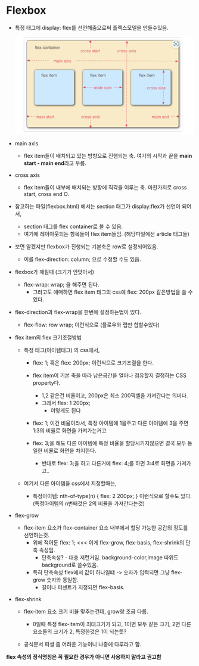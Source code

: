 # Flexbox

- 특정 태그에 display: flex를 선언해줌으로써 플렉스모델을 만들수있음.

  ![image-20220905170706950](Flexbox.assets/image-20220905170706950.png)

- main axis
  - flex item들이 배치되고 있는 방향으로 진행되는 축. 여기의 시작과 끝을 **main start - main end**라고 부름.
- cross axis
  - flex item들이 내부에 배치되는 방향에 직각을 이루는 축. 마찬가지로 cross start, cross end  O.

- 참고하는 파일(flexbox.html) 에서는 section 태그가 display:flex가 선언이 되어서, 
  - section 태그를 flex container로 볼 수 있음. 
  - 여기에 레이아웃되는 항목들이 flex item들임. (해당파일에선 article 태그들)



- 보면 알겠지만 flexbox가 진행되는 기본축은 row로 설정되어있음.
  - 이를 flex-direction: column; 으로 수정할 수도 있음.



- flexbox가 깨질때 (크기가 안맞아서)
  - flex-wrap: wrap; 을 해주면 된다.
    - 그러고도 애매하면 flex item 태그의 css에 flex: 200px 같은방법을 쓸 수 있다.



- flex-direction과 flex-wrap을 한번에 설정하는법이 있다.
  - flex-flow: row wrap; 이런식으로 (플로우와 랩만 합할수있다)



- flex item의 flex 크기조절방법

  - 특정 태그(아이템태그) 의 css에서,

    - flex: 1; 혹은 flex: 200px; 이런식으로 크기조절을 한다.
    - flex item이 기본 축을 따라 남은공간을 얼마나 점유할지 결정하는 CSS property다.
      - 1,2 같은건 비율이고, 200px은 최소 200픽셀을 가져간다는 의미다.
      - 그래서 flex: 1 200px; 
        - 이렇게도 된다

    - flex: 1; 이건 비율이라서, 특정 아이템에 1을주고 다른 아이템에 3을 주면 1:3의 비율로 화면을 가져가는거고
    - flex: 3;을 해도 다른 아이템에 특정 비율을 할당시키지않으면 결국 모두 동일한 비율로 화면을 차지한다.
      - 반대로 flex: 3;을 하고 다른거에 flex: 4;를 하면 3:4로 화면을 가져가고..

  - 여기서 다른 아이템을 css에서 지정할때는,

    - 특정아이템: nth-of-type(n) { flex: 2 200px; } 이런식으로 할수도 있다. (특정아이템의 n번째것은 2의 비율을 가져간다는것)

  



- flex-grow
  - flex-item 요소가 flex-container 요소 내부에서 할당 가능한 공간의 정도를 선언하는것.
    - 위에 적어둔 flex: 1; <<< 이게 flex-grow, flex-basis, flex-shrink의 단축 속성임.
      - 단축속성? - 대충 저런거임. background-color,image 따위도 background로 쓸수있음.
    - 특히 단축속성 flex에서 값이 하나일떄 -> 숫자가 입력되면 그냥 flex-grow 숫자와 동일함.
      - 길이나 퍼센트가 지정되면 flex-basis.

- flex-shrink

  - flex-item 요소 크기 비율 맞추는건데, grow랑 조금 다름.
    - 0일때 특정 flex-item이 최대크기가 되고, 1이면 모두 같은 크기, 2면 다른 요소들의 크기가 2, 특정한것은 1이 되는듯? 

  - 공식문서 피셜 좀 어려운 기능이니 나중에 다루라고 함.



**flex 속성의 정식명칭은 꼭 필요한 경우가 아니면 사용하지 말라고 권고함**

